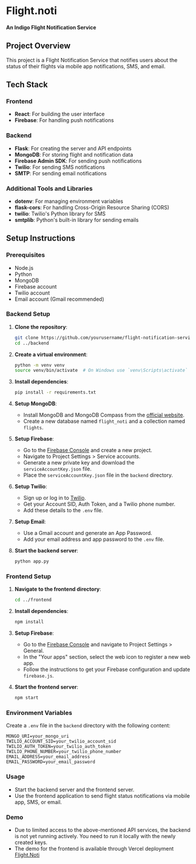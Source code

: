 # Flight.noti
#### An Indigo Flight Notification Service

## Project Overview
This project is a Flight Notification Service that notifies users about the status of their flights via mobile app notifications, SMS, and email. 

## Tech Stack

### Frontend
- **React**: For building the user interface
- **Firebase**: For handling push notifications

### Backend
- **Flask**: For creating the server and API endpoints
- **MongoDB**: For storing flight and notification data
- **Firebase Admin SDK**: For sending push notifications
- **Twilio**: For sending SMS notifications
- **SMTP**: For sending email notifications

### Additional Tools and Libraries
- **dotenv**: For managing environment variables
- **flask-cors**: For handling Cross-Origin Resource Sharing (CORS)
- **twilio**: Twilio's Python library for SMS
- **smtplib**: Python's built-in library for sending emails

## Setup Instructions

### Prerequisites
- Node.js
- Python
- MongoDB
- Firebase account
- Twilio account
- Email account (Gmail recommended)

### Backend Setup

1. **Clone the repository**:
    ```bash
    git clone https://github.com/yourusername/flight-notification-service.git
    cd ../backend
    ```

2. **Create a virtual environment**:
    ```bash
    python -m venv venv
    source venv/bin/activate  # On Windows use `venv\Scripts\activate`
    ```

3. **Install dependencies**:
    ```bash
    pip install -r requirements.txt
    ```

4. **Setup MongoDB**:
    - Install MongoDB and MongoDB Compass from the [official website](https://www.mongodb.com/try/download/community).
    - Create a new database named `flight_noti` and a collection named `flights`.

5. **Setup Firebase**:
    - Go to the [Firebase Console](https://console.firebase.google.com/) and create a new project.
    - Navigate to Project Settings > Service accounts.
    - Generate a new private key and download the `serviceAccountKey.json` file.
    - Place the `serviceAccountKey.json` file in the `backend` directory.

6. **Setup Twilio**:
    - Sign up or log in to [Twilio](https://www.twilio.com/).
    - Get your Account SID, Auth Token, and a Twilio phone number.
    - Add these details to the `.env` file.

7. **Setup Email**:
    - Use a Gmail account and generate an App Password.
    - Add your email address and app password to the `.env` file.

8. **Start the backend server**:
    ```bash
    python app.py
    ```

### Frontend Setup

1. **Navigate to the frontend directory**:
    ```bash
    cd ../frontend
    ```

2. **Install dependencies**:
    ```bash
    npm install
    ```

3. **Setup Firebase**:
    - Go to the [Firebase Console](https://console.firebase.google.com/) and navigate to Project Settings > General.
    - In the "Your apps" section, select the web icon to register a new web app.
    - Follow the instructions to get your Firebase configuration and update `firebase.js`.

4. **Start the frontend server**:
    ```bash
    npm start
    ```

### Environment Variables
Create a `.env` file in the `backend` directory with the following content:

```plaintext
MONGO_URI=your_mongo_uri
TWILIO_ACCOUNT_SID=your_twilio_account_sid
TWILIO_AUTH_TOKEN=your_twilio_auth_token
TWILIO_PHONE_NUMBER=your_twilio_phone_number
EMAIL_ADDRESS=your_email_address
EMAIL_PASSWORD=your_email_password
```

### Usage

   - Start the backend server and the frontend server.
   - Use the frontend application to send flight status notifications via mobile app, SMS, or email.

### Demo
- Due to limited access to the above-mentioned API services, the backend is not yet running actively. You need to run it locally with the newly created keys. 
- The demo for the frontend is available through Vercel deployment [Flight.Noti](https://console.firebase.google.com/)
